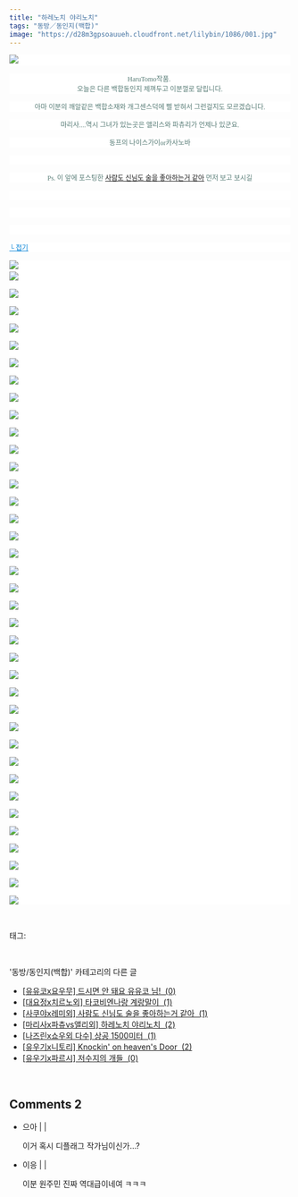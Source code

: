 ```yaml
---
title: "하레노치 야리노치"
tags: "동방／동인지(백합)"
image: "https://d28m3gpsoauueh.cloudfront.net/lilybin/1086/001.jpg"
---
```

<div class="article">
<div class="area_view">
<p style="text-align: justify; background: white"><img src="{{ site.imgserver4 }}/lilybin/1086/001.jpg"/><span style="color:#557a74; font-family:돋움; font-size:9pt"> 
</span></p><p style="text-align: center; background: white"><span style="color:#557a74; font-family:돋움; font-size:9pt">HaruTomo작품. <br/>오늘은 다른 백합동인지 제껴두고 이분껄로 달립니다.
</span></p><p style="text-align: center; background: white"><span style="color:#557a74; font-family:돋움; font-size:9pt">아마 이분의 깨알같은 백합소재와 개그센스덕에 삘 받혀서 그런걸지도 모르겠습니다.
</span></p><p style="text-align: center; background: white"><span style="color:#557a74; font-family:돋움; font-size:9pt">마리사....역시 그녀가 있는곳은 앨리스와 파츄리가 언제나 있군요.
</span></p><p style="text-align: center; background: white"><span style="color:#557a74; font-family:돋움; font-size:9pt">동프의 나이스가이or카사노바
</span></p><p style="text-align: center; background: white"> 
 </p><p style="text-align: center; background: white"><span style="color:#557a74; font-family:돋움; font-size:9pt">Ps. 이 앞에 포스팅한 <a href="http://blog.naver.com/PostView.nhn?blogId=cjb0236&amp;logNo=150137702527&amp;categoryNo=41&amp;viewDate=&amp;currentPage=1&amp;listtype=0&amp;from=postList" target="_blank">사람도 신님도 술을 좋아하는거 같아</a> 먼저 보고 보시길
</span></p><p style="text-align: justify; background: white"> 
 </p><p style="text-align: justify; background: white"> 
 </p><p style="text-align: justify; background: white"> 
 </p><p style="text-align: justify; background: white"><a href="http://blog.naver.com/PostView.nhn?blogId=cjb0236&amp;logNo=150137701600&amp;parentCategoryNo=&amp;categoryNo=41&amp;viewDate=&amp;isShowPopularPosts=false&amp;from=postView"><span style="color:#0482d6; font-family:돋움; font-size:9pt; text-decoration:underline">└ 접기</span></a><span style="color:#557a74; font-family:돋움; font-size:9pt">
</span></p><p style="text-align: justify; background: white"><img src="{{ site.imgserver4 }}/lilybin/1086/002.jpg"/><span style="color:#557a74; font-family:돋움; font-size:9pt"><br/><img src="{{ site.imgserver4 }}/lilybin/1086/003.jpg"/><br/><br/><img src="{{ site.imgserver4 }}/lilybin/1086/004.jpg"/><br/><br/><img src="{{ site.imgserver4 }}/lilybin/1086/005.jpg"/><br/><br/><img src="{{ site.imgserver4 }}/lilybin/1086/006.jpg"/><br/><br/><img src="{{ site.imgserver4 }}/lilybin/1086/007.jpg"/><br/><br/><img src="{{ site.imgserver4 }}/lilybin/1086/008.jpg"/><br/><br/><img src="{{ site.imgserver4 }}/lilybin/1086/009.jpg"/><br/><br/><img src="{{ site.imgserver4 }}/lilybin/1086/010.jpg"/><br/><br/><img src="{{ site.imgserver4 }}/lilybin/1086/011.jpg"/><br/><br/><img src="{{ site.imgserver4 }}/lilybin/1086/012.jpg"/><br/><br/><img src="{{ site.imgserver4 }}/lilybin/1086/013.jpg"/><br/><br/><img src="{{ site.imgserver4 }}/lilybin/1086/014.jpg"/><br/><br/><img src="{{ site.imgserver4 }}/lilybin/1086/015.jpg"/><br/><br/><img src="{{ site.imgserver4 }}/lilybin/1086/016.jpg"/><br/><br/><img src="{{ site.imgserver4 }}/lilybin/1086/017.jpg"/><br/><br/><img src="{{ site.imgserver4 }}/lilybin/1086/018.jpg"/><br/><br/><img src="{{ site.imgserver4 }}/lilybin/1086/019.jpg"/><br/><br/><img src="{{ site.imgserver4 }}/lilybin/1086/020.jpg"/><br/><br/><img src="{{ site.imgserver4 }}/lilybin/1086/021.jpg"/><br/><br/><img src="{{ site.imgserver4 }}/lilybin/1086/022.jpg"/><br/><br/><img src="{{ site.imgserver4 }}/lilybin/1086/023.jpg"/><br/><br/><img src="{{ site.imgserver4 }}/lilybin/1086/024.jpg"/><br/><br/><img src="{{ site.imgserver4 }}/lilybin/1086/025.jpg"/><br/><br/><img src="{{ site.imgserver4 }}/lilybin/1086/026.jpg"/><br/><br/><img src="{{ site.imgserver4 }}/lilybin/1086/027.jpg"/><br/><br/><img src="{{ site.imgserver4 }}/lilybin/1086/028.jpg"/><br/><br/><img src="{{ site.imgserver4 }}/lilybin/1086/029.jpg"/><br/><br/><img src="{{ site.imgserver4 }}/lilybin/1086/030.jpg"/><br/><br/><img src="{{ site.imgserver4 }}/lilybin/1086/031.jpg"/><br/><br/><img src="{{ site.imgserver4 }}/lilybin/1086/032.jpg"/><br/><br/><img src="{{ site.imgserver4 }}/lilybin/1086/033.jpg"/><br/><br/><img src="{{ site.imgserver4 }}/lilybin/1086/034.jpg"/><br/><br/><img src="{{ site.imgserver4 }}/lilybin/1086/035.jpg"/><br/><br/><img src="{{ site.imgserver4 }}/lilybin/1086/036.jpg"/><br/><br/><img src="{{ site.imgserver4 }}/lilybin/1086/037.jpg"/><br/><br/><img src="{{ site.imgserver4 }}/lilybin/1086/038.jpg"/><br/><br/><img src="{{ site.imgserver4 }}/lilybin/1086/039.jpg"/>
</span></p>
</div></div><br/>
<div class="tagTrail">
<p>태그: </p>
<ul>
</ul>
</div><br/>
<div class="another">
<p>'동방/동인지(백합)' 카테고리의 다른 글</p>
<ul>
<li><a href="/lilybin_1089">
[유유코x요우무] 드시면 안 돼요 유유코 님!  (0)
</a></li>
<li><a href="/lilybin_1088">
[대요정x치르노외] 타코비엔나랑 계랑말이  (1)
</a></li>
<li><a href="/lilybin_1087">
[사쿠야x레미외] 사람도 신님도 술을 좋아하는거 같아  (1)
</a></li>
<li><a href="/lilybin_1086">
[마리사x파츄vs앨리외] 하레노치 야리노치  (2)
</a></li>
<li><a href="/lilybin_1085">
[나즈린x쇼우외 다수] 상공 1500미터  (1)
</a></li>
<li><a href="/lilybin_1084">
[유우기x니토리] Knockin' on heaven's Door  (2)
</a></li>
<li><a href="/lilybin_1083">
[유우기x파르시] 저수지의 개들  (0)
</a></li>
</ul>
</div><br/>
<div class="comment">
<h2 class="bold">Comments <span id="commentCount1086">2</span></h2>
<div style="clear:both;">
<div id="entry1086Comment" style="display:block">
<ul class="list_reply">
<li class="rp_general" id="comment13403935">
<div class="post-comment">
<div>
<span>
<i class="fa fa-user"></i>으아 |
                                |
                               
</span>
<p>이거 혹시 디플래그 작가님이신가...?</p>

</div>
</div>
</li>
<li class="rp_general" id="comment13523804">
<div class="post-comment">
<div>
<span>
<i class="fa fa-user"></i>이응 |
                                |
                               
</span>
<p>이분 원주민 진짜 역대급이네여 ㅋㅋㅋ</p>

</div>
</div>
</li>
</ul>
</div>
</div>
</div><br/>
<br/>
<p id="refer"></p>
<br/>

